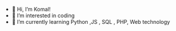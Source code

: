 - 👋 Hi, I’m Komal!
- 👀 I’m interested in coding 
- 🌱 I’m currently learning Python ,JS , SQL , PHP, Web technology 
  

<!---
komal985/komal985 is a ✨ special ✨ repository because its `README.md` (this file) appears on your GitHub profile.
You can click the Preview link to take a look at your changes.
--->
